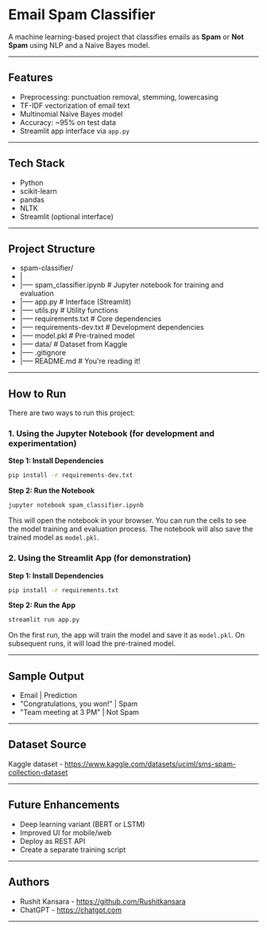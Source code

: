 # Email Spam Classifier

A machine learning-based project that classifies emails as **Spam** or **Not Spam** using NLP and a Naive Bayes model.

---

## Features

- Preprocessing: punctuation removal, stemming, lowercasing
- TF-IDF vectorization of email text
- Multinomial Naive Bayes model
- Accuracy: ~95% on test data
- Streamlit app interface via `app.py`

---

## Tech Stack

- Python
- scikit-learn
- pandas
- NLTK
- Streamlit (optional interface)

---

## Project Structure

- spam-classifier/
- |
- |––– spam_classifier.ipynb   # Jupyter notebook for training and evaluation
- |––– app.py                  # Interface (Streamlit)
- |––– utils.py                # Utility functions
- |––– requirements.txt        # Core dependencies
- |––– requirements-dev.txt    # Development dependencies
- |––– model.pkl               # Pre-trained model
- |––– data/                   # Dataset from Kaggle
- |––– .gitignore
- |––– README.md               # You're reading it!

---

## How to Run

There are two ways to run this project:

### 1. Using the Jupyter Notebook (for development and experimentation)

**Step 1: Install Dependencies**
```bash
pip install -r requirements-dev.txt
```

**Step 2: Run the Notebook**
```bash
jupyter notebook spam_classifier.ipynb
```
This will open the notebook in your browser. You can run the cells to see the model training and evaluation process. The notebook will also save the trained model as `model.pkl`.

### 2. Using the Streamlit App (for demonstration)

**Step 1: Install Dependencies**
```bash
pip install -r requirements.txt
```

**Step 2: Run the App**
```bash
streamlit run app.py
```
On the first run, the app will train the model and save it as `model.pkl`. On subsequent runs, it will load the pre-trained model.

---

## Sample Output

- Email                         |  Prediction
- "Congratulations, you won!"   |  Spam
- "Team meeting at 3 PM"        |  Not Spam

---

## Dataset Source

Kaggle dataset - https://www.kaggle.com/datasets/uciml/sms-spam-collection-dataset

---

## Future Enhancements

- Deep learning variant (BERT or LSTM)
- Improved UI for mobile/web
- Deploy as REST API
- Create a separate training script

---

## Authors

- Rushit Kansara   - https://github.com/Rushitkansara
- ChatGPT          - https://chatgpt.com

---
